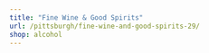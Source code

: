```yaml
---
title: "Fine Wine & Good Spirits"
url: /pittsburgh/fine-wine-and-good-spirits-29/
shop: alcohol
---
```

